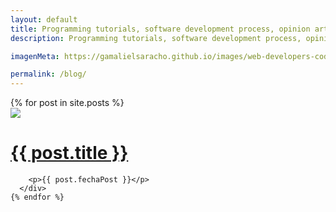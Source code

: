 ```yaml
---
layout: default
title: Programming tutorials, software development process, opinion articles, lived experiences and much more.
description: Programming tutorials, software development process, opinion articles, lived experiences and much more.

imagenMeta: https://gamalielsaracho.github.io/images/web-developers-coding-gamaliel-saracho-portfolio-skills-blog.jpg

permalink: /blog/
---
```


<div class='posts-list'>
  <div class='posts-list__container-max'>
    {% for post in site.posts %}
      <div class='posts-list__post-container'>
        <div class='posts-list__container-image'>
            <img class='posts-list__image' src='{{ post.imagenIcono }}'/>
        </div>
        <a href="{{ site.baseurl }}{{ post.url }}">
            <h1>{{ post.title }}</h1>
        </a>
    
        <p>{{ post.fechaPost }}</p>
      </div>
    {% endfor %}
  </div>
</div>

<!-- <div class="posts">
  {% for post in site.posts %}
    <article class="post">

      <h1><a href="{{ site.baseurl }}{{ post.url }}">{{ post.title }}</a></h1>

      <div class="entry">
        {{ post.excerpt }}
      </div>

    </article>
  {% endfor %}
</div> -->

